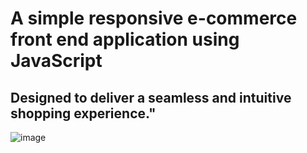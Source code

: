 # A simple responsive e-commerce front end application using JavaScript
## Designed to deliver a seamless and intuitive shopping experience."
![image](https://github.com/user-attachments/assets/7ea62a8c-3469-490a-a690-02700cbdea52)
